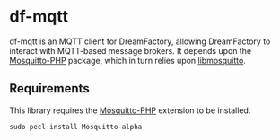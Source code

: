 # df-mqtt

df-mqtt is an MQTT client for DreamFactory, allowing DreamFactory to interact with MQTT-based message brokers. It depends upon the [Mosquitto-PHP](https://github.com/mgdm/Mosquitto-PHP) package, which in turn relies upon [libmosquitto](https://mosquitto.org/).

## Requirements 

This library requires the [Mosquitto-PHP](https://github.com/mgdm/Mosquitto-PHP) extension to be installed.

    sudo pecl install Mosquitto-alpha
    

